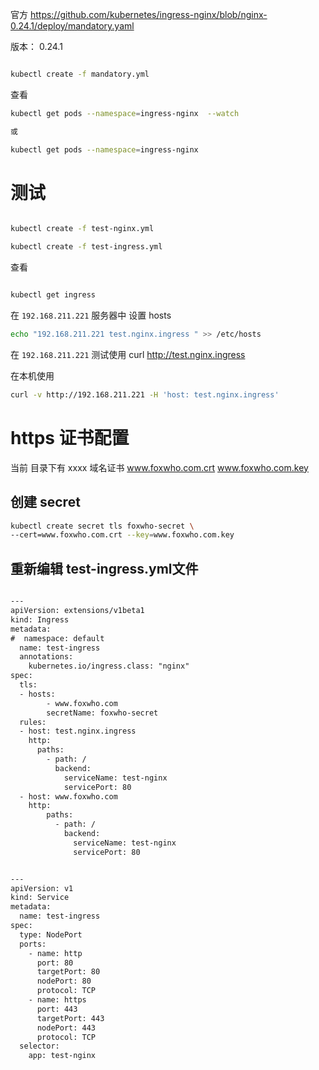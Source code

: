 





官方
https://github.com/kubernetes/ingress-nginx/blob/nginx-0.24.1/deploy/mandatory.yaml


版本： 0.24.1

```bash

kubectl create -f mandatory.yml

```

查看
```bash
kubectl get pods --namespace=ingress-nginx  --watch

或

kubectl get pods --namespace=ingress-nginx

```



# 测试

```bash

kubectl create -f test-nginx.yml

kubectl create -f test-ingress.yml
```
查看
```bash

kubectl get ingress
```


在 `192.168.211.221` 服务器中 设置 hosts
```bash
echo "192.168.211.221 test.nginx.ingress " >> /etc/hosts
```

在 `192.168.211.221` 测试使用
curl http://test.nginx.ingress

在本机使用
```bash
curl -v http://192.168.211.221 -H 'host: test.nginx.ingress'
```


# https 证书配置 
当前 目录下有 xxxx 域名证书   www.foxwho.com.crt www.foxwho.com.key

## 创建 secret


```bash
kubectl create secret tls foxwho-secret \
--cert=www.foxwho.com.crt --key=www.foxwho.com.key 

```


## 重新编辑 test-ingress.yml文件

```xml

---
apiVersion: extensions/v1beta1
kind: Ingress
metadata:
#  namespace: default
  name: test-ingress
  annotations:
    kubernetes.io/ingress.class: "nginx"
spec:
  tls:
  - hosts:
        - www.foxwho.com
        secretName: foxwho-secret
  rules:
  - host: test.nginx.ingress
    http:
      paths:
        - path: /
          backend:
            serviceName: test-nginx
            servicePort: 80
  - host: www.foxwho.com
    http:
        paths:
          - path: /
            backend:
              serviceName: test-nginx
              servicePort: 80


---
apiVersion: v1
kind: Service
metadata:
  name: test-ingress
spec:
  type: NodePort
  ports:
    - name: http
      port: 80
      targetPort: 80
      nodePort: 80
      protocol: TCP
    - name: https
      port: 443
      targetPort: 443
      nodePort: 443
      protocol: TCP
  selector:
    app: test-nginx
```